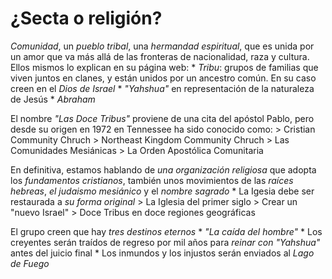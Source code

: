 #  ¿Secta o religión? 
*Comunidad*, un *pueblo tribal*, una *hermandad espiritual*, que es unida por un amor que va más allá de las fronteras de nacionalidad, raza y cultura. Ellos mismos lo explican en su página web: 
    * *Tribu*: grupos de familias que viven juntos en clanes, y están unidos por un ancestro común. En su caso creen en el *Dios de Israel*
        * *"Yahshua"* en representación de la naturaleza de Jesús
        * *Abraham* 

El nombre *"Las Doce Tribus"* proviene de una cita del apóstol Pablo, pero desde su origen en 1972 en Tennessee ha sido conocido como: 
    > Cristian Community Chruch
    > Northeast Kingdom Community Chruch
    > Las Comunidades Mesiánicas
    > La Orden Apostólica Comunitaria

En definitiva, estamos hablando de *una organización religiosa* que adopta los *fundamentos cristianos*, también unos movimientos de las *raíces hebreas*, *el judaismo mesiánico* y el *nombre sagrado*
    * La Igesia debe ser restaurada a *su forma original* 
        > La Iglesia del primer siglo 
        > Crear un "nuevo Israel"
        > Doce Tribus en doce regiones geográficas

El grupo creen que hay *tres destinos eternos*
    * *"La caída del hombre"*
    * Los creyentes serán traídos de regreso por mil años para *reinar con "Yahshua"* antes del juicio final
    * Los inmundos y los injustos serán enviados al *Lago de Fuego*
